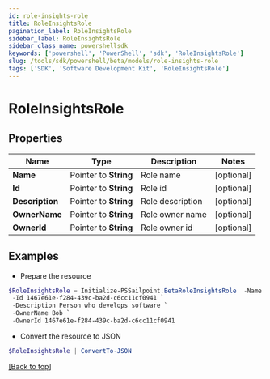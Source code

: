 ```yaml
---
id: role-insights-role
title: RoleInsightsRole
pagination_label: RoleInsightsRole
sidebar_label: RoleInsightsRole
sidebar_class_name: powershellsdk
keywords: ['powershell', 'PowerShell', 'sdk', 'RoleInsightsRole'] 
slug: /tools/sdk/powershell/beta/models/role-insights-role
tags: ['SDK', 'Software Development Kit', 'RoleInsightsRole']
---
```



# RoleInsightsRole

## Properties

Name | Type | Description | Notes
------------ | ------------- | ------------- | -------------
**Name** |  Pointer to **String** | Role name | [optional] 
**Id** |  Pointer to **String** | Role id | [optional] 
**Description** |  Pointer to **String** | Role description | [optional] 
**OwnerName** |  Pointer to **String** | Role owner name | [optional] 
**OwnerId** |  Pointer to **String** | Role owner id | [optional] 

## Examples

- Prepare the resource
```powershell
$RoleInsightsRole = Initialize-PSSailpoint.BetaRoleInsightsRole  -Name Software Engineer `
 -Id 1467e61e-f284-439c-ba2d-c6cc11cf0941 `
 -Description Person who develops software `
 -OwnerName Bob `
 -OwnerId 1467e61e-f284-439c-ba2d-c6cc11cf0941
```

- Convert the resource to JSON
```powershell
$RoleInsightsRole | ConvertTo-JSON
```


[[Back to top]](#) 

